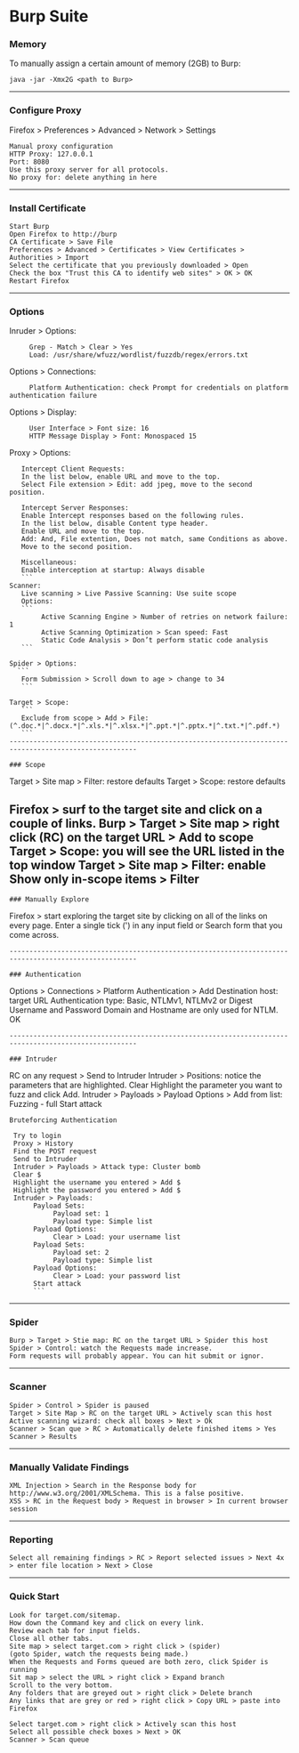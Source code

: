 # Burp Suite


### Memory

To manually assign a certain amount of memory (2GB) to Burp:
```
java -jar -Xmx2G <path to Burp>
```
------------------------------------------------------------------------------------------------------

### Configure Proxy

Firefox > Preferences > Advanced > Network > Settings
```
Manual proxy configuration
HTTP Proxy: 127.0.0.1
Port: 8080
Use this proxy server for all protocols.
No proxy for: delete anything in here
```
------------------------------------------------------------------------------------------------------

### Install Certificate
```
Start Burp
Open Firefox to http://burp
CA Certificate > Save File
Preferences > Advanced > Certificates > View Certificates > Authorities > Import
Select the certificate that you previously downloaded > Open
Check the box "Trust this CA to identify web sites" > OK > OK
Restart Firefox
```
------------------------------------------------------------------------------------------------------

### Options

Inruder > Options:
```
     Grep - Match > Clear > Yes
     Load: /usr/share/wfuzz/wordlist/fuzzdb/regex/errors.txt
```
Options > Connections:
```
     Platform Authentication: check Prompt for credentials on platform authentication failure
```
Options > Display:
```
     User Interface > Font size: 16
     HTTP Message Display > Font: Monospaced 15
```
Proxy > Options:
  ```
     Intercept Client Requests:
     In the list below, enable URL and move to the top.
     Select File extension > Edit: add jpeg, move to the second position.

     Intercept Server Responses:
     Enable Intercept responses based on the following rules.
     In the list below, disable Content type header.
     Enable URL and move to the top.
     Add: And, File extention, Does not match, same Conditions as above.
     Move to the second position.

     Miscellaneous:
     Enable interception at startup: Always disable
     ```
Scanner:
     Live scanning > Live Passive Scanning: Use suite scope
     Options:
     ```
          Active Scanning Engine > Number of retries on network failure: 1
          Active Scanning Optimization > Scan speed: Fast
          Static Code Analysis > Don’t perform static code analysis
     ```

Spider > Options:
    ```
     Form Submission > Scroll down to age > change to 34
     ```

Target > Scope:
     ```
     Exclude from scope > Add > File: (^.doc.*|^.docx.*|^.xls.*|^.xlsx.*|^.ppt.*|^.pptx.*|^.txt.*|^.pdf.*)
     ```
------------------------------------------------------------------------------------------------------

### Scope
```
Target > Site map > Filter: restore defaults
Target > Scope: restore defaults

Firefox > surf to the target site and click on a couple of links.
Burp > Target > Site map > right click (RC) on the target URL > Add to scope
Target > Scope: you will see the URL listed in the top window
Target > Site map > Filter: enable Show only in-scope items > Filter
------------------------------------------------------------------------------------------------------
```
### Manually Explore
```
Firefox > start exploring the target site by clicking on all of the links on every page.
Enter a single tick (') in any input field or Search form that you come across.
```
------------------------------------------------------------------------------------------------------

### Authentication
```
Options > Connections > Platform Authentication > Add
     Destination host: target URL
     Authentication type: Basic, NTLMv1, NTLMv2 or Digest
     Username and Password
Domain and Hostname are only used for NTLM.
OK
```
------------------------------------------------------------------------------------------------------

### Intruder
```
RC on any request > Send to Intruder
Intruder > Positions: notice the parameters that are highlighted.
Clear
Highlight the parameter you want to fuzz and click Add.
Intruder > Payloads > Payload Options > Add from list: Fuzzing - full
Start attack
```
Bruteforcing Authentication
```
     Try to login
     Proxy > History
     Find the POST request
     Send to Intruder
     Intruder > Payloads > Attack type: Cluster bomb
     Clear $
     Highlight the username you entered > Add $
     Highlight the password you entered > Add $
     Intruder > Payloads:
          Payload Sets:
               Payload set: 1
               Payload type: Simple list
          Payload Options:
               Clear > Load: your username list
          Payload Sets:
               Payload set: 2
               Payload type: Simple list
          Payload Options:
               Clear > Load: your password list
          Start attack
          ```
------------------------------------------------------------------------------------------------------

### Spider
```
Burp > Target > Stie map: RC on the target URL > Spider this host
Spider > Control: watch the Requests made increase.
Form requests will probably appear. You can hit submit or ignor.
```
------------------------------------------------------------------------------------------------------

### Scanner
```
Spider > Control > Spider is paused
Target > Site Map > RC on the target URL > Actively scan this host
Active scanning wizard: check all boxes > Next > Ok
Scanner > Scan que > RC > Automatically delete finished items > Yes
Scanner > Results
```
------------------------------------------------------------------------------------------------------

### Manually Validate Findings
```
XML Injection > Search in the Response body for http://www.w3.org/2001/XMLSchema. This is a false positive.
XSS > RC in the Request body > Request in browser > In current browser session
```
------------------------------------------------------------------------------------------------------

### Reporting
```
Select all remaining findings > RC > Report selected issues > Next 4x > enter file location > Next > Close
```
------------------------------------------------------------------------------------------------------

### Quick Start
```
Look for target.com/sitemap.
How down the Command key and click on every link.
Review each tab for input fields.
Close all other tabs.
Site map > select target.com > right click > (spider)
(goto Spider, watch the requests being made.)
When the Requests and Forms queued are both zero, click Spider is running
Sit map > select the URL > right click > Expand branch
Scroll to the very bottom.
Any folders that are greyed out > right click > Delete branch
Any links that are grey or red > right click > Copy URL > paste into Firefox

Select target.com > right click > Actively scan this host
Select all possible check boxes > Next > OK
Scanner > Scan queue
```
